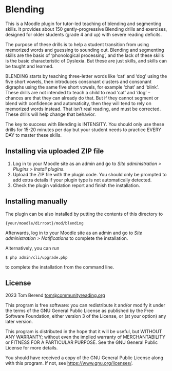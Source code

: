 # Blending #

This is a Moodle plugin for tutor-led teaching of blending and segmenting skills.  It provides about 150 gently-progressive Blending drills and exercises, designed for older students (grade 4 and up) with severe reading deficits.

The purpose of these drills is to help a student transition from using memorized words and guessing to sounding out. Blending and segmenting skills are the basis of ‘phonological processing’, and the lack of these skills is the basic characteristic of Dyslexia. But these are just skills, and skills can be taught and learned.

BLENDING starts by teaching three-letter words like ‘cat’ and ‘dog’ using the five short vowels, then introduces consonant clusters and consonant digraphs using the same five short vowels, for example ‘chat’ and ‘blink’.  These drills are not intended to teach a child to read ‘cat’ and ‘dog’ – chances are that they can already do that. But if they cannot segment or blend with confidence and automaticity, then they will tend to rely on memorized words instead. That isn’t real reading, and must be corrected. These drills will help change that behavior.

The key to success with Blending is INTENSITY. You should only use these drills for 15-20 minutes per day but your student needs to practice EVERY DAY to master these skills.




## Installing via uploaded ZIP file ##

1. Log in to your Moodle site as an admin and go to _Site administration >
   Plugins > Install plugins_.
2. Upload the ZIP file with the plugin code. You should only be prompted to add
   extra details if your plugin type is not automatically detected.
3. Check the plugin validation report and finish the installation.

## Installing manually ##

The plugin can be also installed by putting the contents of this directory to

    {your/moodle/dirroot}/mod/blending

Afterwards, log in to your Moodle site as an admin and go to _Site administration >
Notifications_ to complete the installation.

Alternatively, you can run

    $ php admin/cli/upgrade.php

to complete the installation from the command line.

## License ##

2023 Tom Berend  <tom@communityreading.org>

This program is free software: you can redistribute it and/or modify it under
the terms of the GNU General Public License as published by the Free Software
Foundation, either version 3 of the License, or (at your option) any later
version.

This program is distributed in the hope that it will be useful, but WITHOUT ANY
WARRANTY; without even the implied warranty of MERCHANTABILITY or FITNESS FOR A
PARTICULAR PURPOSE.  See the GNU General Public License for more details.

You should have received a copy of the GNU General Public License along with
this program.  If not, see <https://www.gnu.org/licenses/>.
